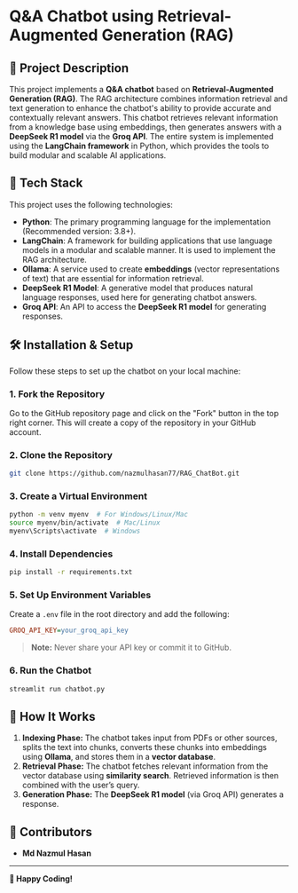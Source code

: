 # Q&A Chatbot using Retrieval-Augmented Generation (RAG)

## 📌 Project Description

This project implements a **Q&A chatbot** based on **Retrieval-Augmented Generation (RAG)**. The RAG architecture combines information retrieval and text generation to enhance the chatbot's ability to provide accurate and contextually relevant answers. This chatbot retrieves relevant information from a knowledge base using embeddings, then generates answers with a **DeepSeek R1 model** via the **Groq API**. The entire system is implemented using the **LangChain framework** in Python, which provides the tools to build modular and scalable AI applications.

## 🚀 Tech Stack

This project uses the following technologies:

- **Python**: The primary programming language for the implementation (Recommended version: 3.8+).
- **LangChain**: A framework for building applications that use language models in a modular and scalable manner. It is used to implement the RAG architecture.
- **Ollama**: A service used to create **embeddings** (vector representations of text) that are essential for information retrieval.
- **DeepSeek R1 Model**: A generative model that produces natural language responses, used here for generating chatbot answers.
- **Groq API**: An API to access the **DeepSeek R1 model** for generating responses.


## 🛠 Installation & Setup

Follow these steps to set up the chatbot on your local machine:

### **1. Fork the Repository**

Go to the GitHub repository page and click on the "Fork" button in the top right corner. This will create a copy of the repository in your GitHub account.

### **2. Clone the Repository**

```bash
git clone https://github.com/nazmulhasan77/RAG_ChatBot.git
```

### **3. Create a Virtual Environment**

```bash
python -m venv myenv  # For Windows/Linux/Mac
source myenv/bin/activate  # Mac/Linux
myenv\Scripts\activate  # Windows
```

### **4. Install Dependencies**

```bash
pip install -r requirements.txt
```

### **5. Set Up Environment Variables**

Create a `.env` file in the root directory and add the following:

```ini
GROQ_API_KEY=your_groq_api_key
```

> **Note:** Never share your API key or commit it to GitHub.

### **6. Run the Chatbot**

```bash
streamlit run chatbot.py
```

## 📖 How It Works

1. **Indexing Phase:** The chatbot takes input from PDFs or other sources, splits the text into chunks, converts these chunks into embeddings using **Ollama**, and stores them in a **vector database**.
2. **Retrieval Phase:** The chatbot fetches relevant information from the vector database using **similarity search**. Retrieved information is then combined with the user’s query.
3. **Generation Phase:** The **DeepSeek R1 model** (via Groq API) generates a response.

## 🤝 Contributors

- **Md Nazmul Hasan**

---

**🚀 Happy Coding!**
